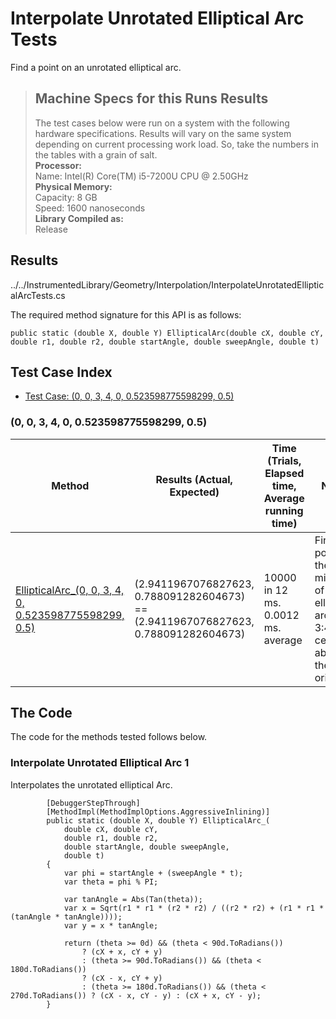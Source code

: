 # Interpolate Unrotated Elliptical Arc Tests

Find a point on an unrotated elliptical arc.

> ## Machine Specs for this Runs Results
> The test cases below were run on a system with the following hardware specifications. Results will vary on the same system depending on current processing work load. So, take the numbers in the tables with a grain of salt.  
> **Processor:**  
> Name: Intel(R) Core(TM) i5-7200U CPU @ 2.50GHz  
  > **Physical Memory:**  
> Capacity: 8 GB  
> Speed: 1600 nanoseconds  
  > **Library Compiled as:**  
> Release  

## Results

../../InstrumentedLibrary/Geometry/Interpolation/InterpolateUnrotatedEllipticalArcTests.cs

The required method signature for this API is as follows:

```CSharp
public static (double X, double Y) EllipticalArc(double cX, double cY, double r1, double r2, double startAngle, double sweepAngle, double t)
```

## Test Case Index

- [Test Case: (0, 0, 3, 4, 0, 0.523598775598299, 0.5)](#0,-0,-3,-4,-0,-0.523598775598299,-0.5)

### (0, 0, 3, 4, 0, 0.523598775598299, 0.5)

| Method | Results (Actual, Expected) | Time (Trials, Elapsed time, Average running time) | Notes |
|---|---|---|---|
| [EllipticalArc_(0, 0, 3, 4, 0, 0.523598775598299, 0.5)](#Interpolate-Unrotated-Elliptical-Arc-1) | (2.9411967076827623, 0.788091282604673) == (2.9411967076827623, 0.788091282604673) | 10000 in 12 ms. 0.0012 ms. average | Find the point in the middle of an elliptical arc of 3:4 centered about the origin. |

## The Code

The code for the methods tested follows below.

### Interpolate Unrotated Elliptical Arc 1

Interpolates the unrotated elliptical Arc.  

```CSharp
        [DebuggerStepThrough]
        [MethodImpl(MethodImplOptions.AggressiveInlining)]
        public static (double X, double Y) EllipticalArc_(
            double cX, double cY,
            double r1, double r2,
            double startAngle, double sweepAngle,
            double t)
        {
            var phi = startAngle + (sweepAngle * t);
            var theta = phi % PI;

            var tanAngle = Abs(Tan(theta));
            var x = Sqrt(r1 * r1 * (r2 * r2) / ((r2 * r2) + (r1 * r1 * (tanAngle * tanAngle))));
            var y = x * tanAngle;

            return (theta >= 0d) && (theta < 90d.ToRadians())
                ? (cX + x, cY + y)
                : (theta >= 90d.ToRadians()) && (theta < 180d.ToRadians())
                ? (cX - x, cY + y)
                : (theta >= 180d.ToRadians()) && (theta < 270d.ToRadians()) ? (cX - x, cY - y) : (cX + x, cY - y);
        }
```

